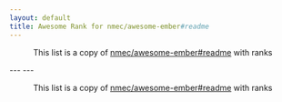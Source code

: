 ```yaml
---
layout: default
title: Awesome Rank for nmec/awesome-ember#readme
---
```


<p align="center">
	This list is a copy of <a href="https://github.com/nmec/awesome-ember#readme">nmec/awesome-ember#readme</a> with ranks
</p>
---
---
<p align="center">
	This list is a copy of <a href="https://github.com/nmec/awesome-ember#readme">nmec/awesome-ember#readme</a> with ranks
</p>
